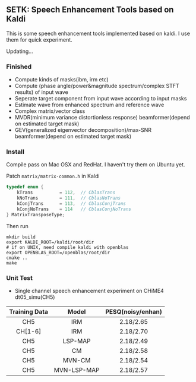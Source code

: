 ## SETK: Speech Enhancement Tools based on Kaldi

This is some speech enhancement tools implemented based on kaldi. I use them for quick experiment.

Updating...

### Finished

* Compute kinds of masks(ibm, irm etc)
* Compute (phase angle/power&magnitude spectrum/complex STFT results) of input wave
* Seperate target component from input wave according to input masks
* Estimate wave from enhanced spectrum and reference wave
* Complex matrix/vector class
* MVDR(minimum variance distortionless response) beamformer(depend on estimated target mask)
* GEV(generalized eigenvector decomposition)/max-SNR beamformer(depend on estimated target mask)

### Install
Compile pass on Mac OSX and RedHat. I haven't try them on Ubuntu yet.

Patch `matrix/matrix-common.h` in Kaldi
```c++
typedef enum {
    kTrans          = 112,  // CblasTrans
    kNoTrans        = 111,  // CblasNoTrans
    kConjTrans      = 113,  // CblasConjTrans
    kConjNoTrans    = 114   // CblasConjNoTrans
} MatrixTransposeType;
```

Then run
```shell
mkdir build
export KALDI_ROOT=/kaldi/root/dir
# if on UNIX, need compile kaldi with openblas
export OPENBLAS_ROOT=/openblas/root/dir
cmake ..
make
```

### Unit Test

* Single channel speech enhancement experiment on CHiME4 dt05_simu(CH5)

| Training Data |    Model    | PESQ(noisy/enhan) |
| :-----------: | :---------: | :---------------: |
|      CH5      |     IRM     |     2.18/2.65     |
|    CH[1-6]    |     IRM     |     2.18/2.70     |
|      CH5      |   LSP-MAP   |     2.18/2.49     |
|      CH5      |     CM      |     2.18/2.58     |
|      CH5      |   MVN-CM    |     2.18/2.54     |
|      CH5      | MVN-LSP-MAP |     2.18/2.57     |
